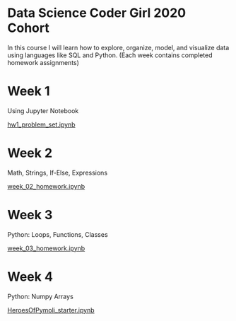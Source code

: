 # Data Science Coder Girl 2020 Cohort

In this course I will learn how to explore, organize, model, and visualize
data using languages like SQL and Python. 
(Each week contains completed homework assignments)

# Week 1
Using Jupyter Notebook

[hw1_problem_set.ipynb](https://github.com/stelladeecoder/DSCoderGirl2020hw/blob/master/hw1_problem_set.ipynb)

# Week 2 
Math, Strings, If-Else, Expressions

[week_02_homework.ipynb](https://github.com/stelladeecoder/DSCoderGirl2020hw/blob/master/week_02_homework.ipynb)

# Week 3
Python: Loops, Functions, Classes

[week_03_homework.ipynb](https://github.com/stelladeecoder/DSCoderGirl2020hw/blob/master/week_03_homework.ipynb)

# Week 4
Python: Numpy Arrays

[HeroesOfPymoli_starter.ipynb](https://github.com/stelladeecoder/DSCoderGirl2020hw/blob/master/HeroesOfPymoli_starter.ipynb)


